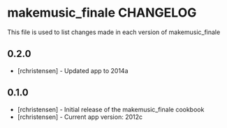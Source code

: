 makemusic_finale CHANGELOG
==========================

This file is used to list changes made in each version of makemusic_finale

0.2.0
------
- [rchristensen] - Updated app to 2014a

0.1.0
-----
- [rchristensen] - Initial release of the makemusic_finale cookbook
- [rchristensen] - Current app version: 2012c
